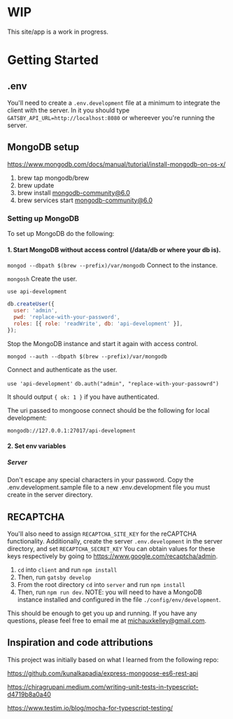 # WIP

This site/app is a work in progress.

# Getting Started

## .env

You'll need to create a `.env.development` file at a minimum to integrate the
client with the server. In it you should type
`GATSBY_API_URL=http://localhost:8080` or whereever you're running the server.

## MongoDB setup

https://www.mongodb.com/docs/manual/tutorial/install-mongodb-on-os-x/

1. brew tap mongodb/brew
1. brew update
1. brew install mongodb-community@6.0
1. brew services start mongodb-community@6.0

### Setting up MongoDB

To set up MongoDB do the following:

#### 1. Start MongoDB without access control (/data/db or where your db is).

`mongod --dbpath $(brew --prefix)/var/mongodb`
Connect to the instance.

`mongosh`
Create the user.

`use api-development`

```javascript
db.createUser({
  user: 'admin',
  pwd: 'replace-with-your-password',
  roles: [{ role: 'readWrite', db: 'api-development' }],
});
```

Stop the MongoDB instance and start it again with access control.

`mongod --auth --dbpath $(brew --prefix)/var/mongodb`

Connect and authenticate as the user.

`use 'api-development'`
`db.auth("admin", "replace-with-your-passowrd")`

It should output `{ ok: 1 }` if you have authenticated.

The uri passed to mongoose connect should be the following for local development\:

`mongodb://127.0.0.1:27017/api-development`

#### 2. Set env variables

##### Server

Don't escape any special characters in your password.
Copy the .env.development.sample file to a new .env.development file you must create in the server directory.

## RECAPTCHA

You'll also need to assign `RECAPTCHA_SITE_KEY` for the reCAPTCHA functionality.
Additionally, create the server `.env.development` in the server directory, and set
`RECAPTCHA_SECRET_KEY` You can obtain values for these keys respectively by going
to https://www.google.com/recaptcha/admin.

1. `cd` into `client` and run `npm install`
1. Then, run `gatsby develop`
1. From the root directory `cd` into `server` and run `npm install`
1. Then, run `npm run dev`. NOTE: you will need to have a MongoDB instance installed and configured in the file `./config/env/development`.

This should be enough to get you up and running. If you have any questions, please feel free to email me at michauxkelley@gmail.com.

## Inspiration and code attributions

This project was initially based on what I learned from the following repo:

https://github.com/kunalkapadia/express-mongoose-es6-rest-api

https://chiragrupani.medium.com/writing-unit-tests-in-typescript-d4719b8a0a40

https://www.testim.io/blog/mocha-for-typescript-testing/
